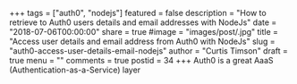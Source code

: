 +++
tags = ["auth0", "nodejs"]
featured = false
description = "How to retrieve to Auth0 users details and email addresses with NodeJs"
date = "2018-07-06T00:00:00"
share = true
#image = "images/post/.jpg"
title = "Access user details and email address from Auth0 with NodeJs"
slug = "auth0-access-user-details-email-nodejs"
author = "Curtis Timson"
draft = true
menu = ""
comments = true
postid = 34
+++
Auth0 is a great AaaS (Authentication-as-a-Service) layer